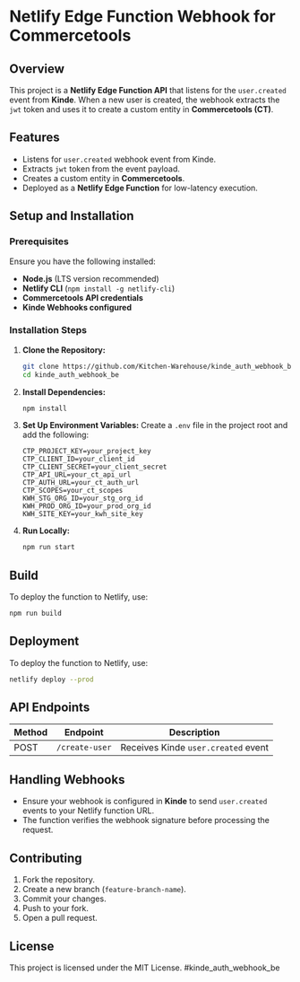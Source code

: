 # Netlify Edge Function Webhook for Commercetools

## Overview

This project is a **Netlify Edge Function API** that listens for the `user.created` event from **Kinde**. When a new user is created, the webhook extracts the `jwt` token and uses it to create a custom entity in **Commercetools (CT)**.

## Features

- Listens for `user.created` webhook event from Kinde.
- Extracts `jwt` token from the event payload.
- Creates a custom entity in **Commercetools**.
- Deployed as a **Netlify Edge Function** for low-latency execution.

## Setup and Installation

### Prerequisites

Ensure you have the following installed:

- **Node.js** (LTS version recommended)
- **Netlify CLI** (`npm install -g netlify-cli`)
- **Commercetools API credentials**
- **Kinde Webhooks configured**

### Installation Steps

1. **Clone the Repository:**
   ```sh
   git clone https://github.com/Kitchen-Warehouse/kinde_auth_webhook_be.git
   cd kinde_auth_webhook_be
   ```
2. **Install Dependencies:**
   ```sh
   npm install
   ```
3. **Set Up Environment Variables:**
   Create a `.env` file in the project root and add the following:
   ```env
   CTP_PROJECT_KEY=your_project_key
   CTP_CLIENT_ID=your_client_id
   CTP_CLIENT_SECRET=your_client_secret
   CTP_API_URL=your_ct_api_url
   CTP_AUTH_URL=your_ct_auth_url
   CTP_SCOPES=your_ct_scopes
   KWH_STG_ORG_ID=your_stg_org_id
   KWH_PROD_ORG_ID=your_prod_org_id
   KWH_SITE_KEY=your_kwh_site_key
   ```
4. **Run Locally:**
   ```sh
   npm run start
   ```

## Build

To deploy the function to Netlify, use:

```sh
npm run build
```

## Deployment

To deploy the function to Netlify, use:

```sh
netlify deploy --prod
```

## API Endpoints

| Method | Endpoint       | Description                         |
| ------ | ----------     | ----------------------------------- |
| POST   | `/create-user` | Receives Kinde `user.created` event |

## Handling Webhooks

- Ensure your webhook is configured in **Kinde** to send `user.created` events to your Netlify function URL.
- The function verifies the webhook signature before processing the request.

## Contributing

1. Fork the repository.
2. Create a new branch (`feature-branch-name`).
3. Commit your changes.
4. Push to your fork.
5. Open a pull request.

## License

This project is licensed under the MIT License. #kinde_auth_webhook_be
